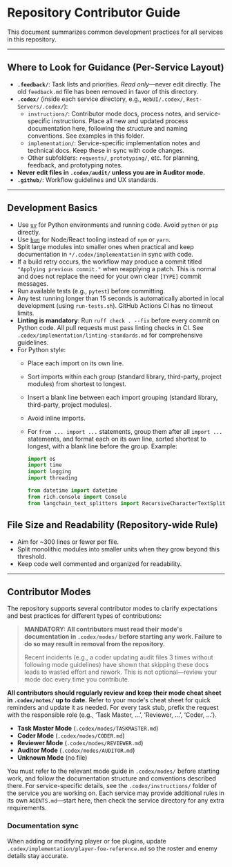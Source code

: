 # Repository Contributor Guide

This document summarizes common development practices for all services in this repository.

---


## Where to Look for Guidance (Per-Service Layout)
- **`.feedback/`**: Task lists and priorities. *Read only*—never edit directly. The old `feedback.md` file has been removed in favor of this directory.
- **`.codex/`** (inside each service directory, e.g., `WebUI/.codex/`, `Rest-Servers/.codex/`):
  - `instructions/`: Contributor mode docs, process notes, and service-specific instructions. Place all new and updated process documentation here, following the structure and naming conventions. See examples in this folder.
  - `implementation/`: Service-specific implementation notes and technical docs. Keep these in sync with code changes.
  - Other subfolders: `requests/`, `prototyping/`, etc. for planning, feedback, and prototyping notes.
- **Never edit files in `.codex/audit/` unless you are in Auditor mode.**
- **`.github/`**: Workflow guidelines and UX standards.

---

## Development Basics
- Use [`uv`](https://github.com/astral-sh/uv) for Python environments and running code. Avoid `python` or `pip` directly.
- Use [`bun`](https://bun.sh/) for Node/React tooling instead of `npm` or `yarn`.
- Split large modules into smaller ones when practical and keep documentation in `*/.codex/implementation` in sync with code.
- If a build retry occurs, the workflow may produce a commit titled `"Applying previous commit."` when reapplying a patch.
  This is normal and does not replace the need for your own clear `[TYPE]` commit messages.
- Run available tests (e.g., `pytest`) before committing.
- Any test running longer than 15 seconds is automatically aborted in local development (using `run-tests.sh`). GitHub Actions CI has no timeout limits.
- **Linting is mandatory**: Run `ruff check . --fix` before every commit on Python code. All pull requests must pass linting checks in CI. See `.codex/implementation/linting-standards.md` for comprehensive guidelines.
- For Python style:
   - Place each import on its own line.
   - Sort imports within each group (standard library, third-party, project modules) from shortest to longest.
   - Insert a blank line between each import grouping (standard library, third-party, project modules).
   - Avoid inline imports.
   - For `from ... import ...` statements, group them after all `import ...` statements, and format each on its own line, sorted shortest to longest, with a blank line before the group. Example:

     ```python
     import os
     import time
     import logging
     import threading

     from datetime import datetime
     from rich.console import Console
     from langchain_text_splitters import RecursiveCharacterTextSplitter
     ```

## File Size and Readability (Repository-wide Rule)
- Aim for ~300 lines or fewer per file.
- Split monolithic modules into smaller units when they grow beyond this threshold.
- Keep code well commented and organized for readability.

---

## Contributor Modes
The repository supports several contributor modes to clarify expectations and best practices for different types of contributions:

> **MANDATORY: All contributors must read their mode's documentation in `.codex/modes/` before starting any work. Failure to do so may result in removal from the repository.**
> 
> Recent incidents (e.g., a coder updating audit files 3 times without following mode guidelines) have shown that skipping these docs leads to wasted effort and rework. This is not optional—review your mode doc every time you contribute.

**All contributors should regularly review and keep their mode cheat sheet in `.codex/notes/` up to date.**
Refer to your mode's cheat sheet for quick reminders and update it as needed.
For every task stub, prefix the request with the responsible role (e.g., ‘Task Master, …’, ‘Reviewer, …’, ‘Coder, …’).

- **Task Master Mode** (`.codex/modes/TASKMASTER.md`)
- **Coder Mode** (`.codex/modes/CODER.md`)
- **Reviewer Mode** (`.codex/modes/REVIEWER.md`)
- **Auditor Mode** (`.codex/modes/AUDITOR.md`)
- **Unknown Mode** (no file)

You must refer to the relevant mode guide in `.codex/modes/` before starting work, and follow the documentation structure and conventions described there. For service-specific details, see the `.codex/instructions/` folder of the service you are working on. Each service may provide additional rules in its own `AGENTS.md`—start here, then check the service directory for any extra requirements.

### Documentation sync
When adding or modifying player or foe plugins, update `.codex/implementation/player-foe-reference.md` so the roster and enemy details stay accurate.
